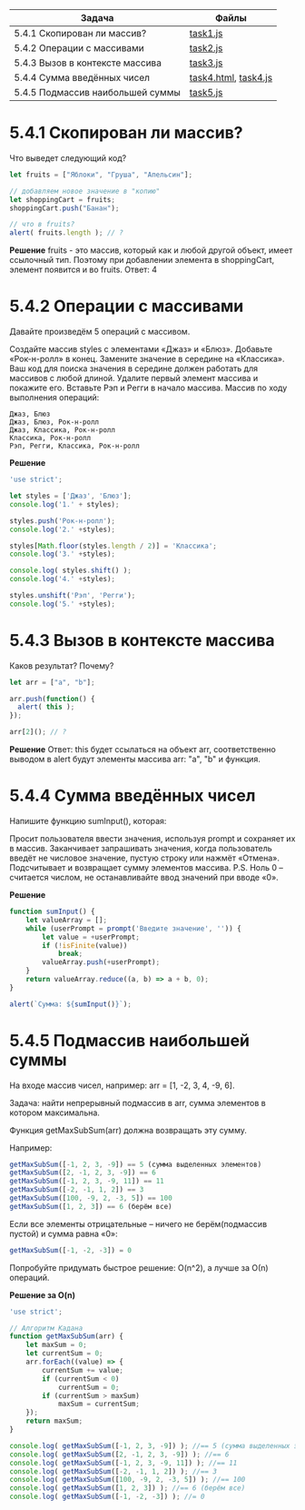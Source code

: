 | Задача | Файлы |
| --- | --- |
| 5.4.1 Скопирован ли массив? | [task1.js](task1.js) |
| 5.4.2 Операции с массивами | [task2.js](task2.js) |
| 5.4.3 Вызов в контексте массива | [task3.js](task3.js) |
| 5.4.4 Сумма введённых чисел | [task4.html](task4.html), [task4.js](task4.js) |
| 5.4.5 Подмассив наибольшей суммы | [task5.js](task5.js) |

# 5.4.1 Скопирован ли массив?
Что выведет следующий код?
```javascript
let fruits = ["Яблоки", "Груша", "Апельсин"];

// добавляем новое значение в "копию"
let shoppingCart = fruits;
shoppingCart.push("Банан");

// что в fruits?
alert( fruits.length ); // ?
```

**Решение**
fruits - это массив, который как и любой другой объект, имеет ссылочный тип. Поэтому при добавлении элемента в shoppingCart, элемент появится и во fruits. Ответ: 4

# 5.4.2 Операции с массивами
Давайте произведём 5 операций с массивом.

Создайте массив styles с элементами «Джаз» и «Блюз».
Добавьте «Рок-н-ролл» в конец.
Замените значение в середине на «Классика». Ваш код для поиска значения в середине должен работать для массивов с любой длиной.
Удалите первый элемент массива и покажите его.
Вставьте Рэп и Регги в начало массива.
Массив по ходу выполнения операций:
```
Джаз, Блюз
Джаз, Блюз, Рок-н-ролл
Джаз, Классика, Рок-н-ролл
Классика, Рок-н-ролл
Рэп, Регги, Классика, Рок-н-ролл
```

**Решение**
```javascript
'use strict';

let styles = ['Джаз', 'Блюз'];
console.log('1.' + styles);

styles.push('Рок-н-ролл');
console.log('2.' +styles);

styles[Math.floor(styles.length / 2)] = 'Классика';
console.log('3.' +styles);

console.log( styles.shift() );
console.log('4.' +styles);

styles.unshift('Рэп', 'Регги');
console.log('5.' +styles);
```

# 5.4.3 Вызов в контексте массива
Каков результат? Почему?
```javascript
let arr = ["a", "b"];

arr.push(function() {
  alert( this );
});

arr[2](); // ?
```

**Решение**
Ответ: this будет ссылаться на объект arr, соответственно выводом в alert будут элементы массива arr: "a", "b" и функция.

# 5.4.4 Сумма введённых чисел
Напишите функцию sumInput(), которая:

Просит пользователя ввести значения, используя prompt и сохраняет их в массив.
Заканчивает запрашивать значения, когда пользователь введёт не числовое значение, пустую строку или нажмёт «Отмена».
Подсчитывает и возвращает сумму элементов массива.
P.S. Ноль 0 – считается числом, не останавливайте ввод значений при вводе «0».

**Решение**
```javascript
function sumInput() {
	let valueArray = [];
	while (userPrompt = prompt('Введите значение', '')) {
		let value = +userPrompt;
		if (!isFinite(value))
			break;
		valueArray.push(+userPrompt);
	}
	return valueArray.reduce((a, b) => a + b, 0);
}

alert(`Сумма: ${sumInput()}`);
```

# 5.4.5 Подмассив наибольшей суммы
На входе массив чисел, например: arr = [1, -2, 3, 4, -9, 6].

Задача: найти непрерывный подмассив в arr, сумма элементов в котором максимальна.

Функция getMaxSubSum(arr) должна возвращать эту сумму.

Например:
```javascript
getMaxSubSum([-1, 2, 3, -9]) == 5 (сумма выделенных элементов)
getMaxSubSum([2, -1, 2, 3, -9]) == 6
getMaxSubSum([-1, 2, 3, -9, 11]) == 11
getMaxSubSum([-2, -1, 1, 2]) == 3
getMaxSubSum([100, -9, 2, -3, 5]) == 100
getMaxSubSum([1, 2, 3]) == 6 (берём все)
```

Если все элементы отрицательные – ничего не берём(подмассив пустой) и сумма равна «0»:
```javascript
getMaxSubSum([-1, -2, -3]) = 0
```

Попробуйте придумать быстрое решение: O(n^2), а лучше за О(n) операций.

**Решение за O(n)**
```javascript
'use strict';

// Алгоритм Кадана
function getMaxSubSum(arr) {
	let maxSum = 0;
	let currentSum = 0;
	arr.forEach((value) => {
		currentSum += value;
		if (currentSum < 0)
			currentSum = 0;
		if (currentSum > maxSum)
			maxSum = currentSum;
	});
	return maxSum;
}

console.log( getMaxSubSum([-1, 2, 3, -9]) ); //== 5 (сумма выделенных элементов)
console.log( getMaxSubSum([2, -1, 2, 3, -9]) ); //== 6
console.log( getMaxSubSum([-1, 2, 3, -9, 11]) ); //== 11
console.log( getMaxSubSum([-2, -1, 1, 2]) ); //== 3
console.log( getMaxSubSum([100, -9, 2, -3, 5]) ); //== 100
console.log( getMaxSubSum([1, 2, 3]) ); //== 6 (берём все)
console.log( getMaxSubSum([-1, -2, -3]) ); //= 0
```